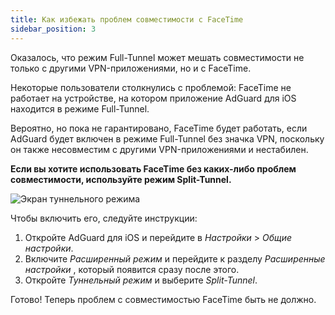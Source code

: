 ```yaml
---
title: Как избежать проблем совместимости с FaceTime
sidebar_position: 3
---
```


Оказалось, что режим Full-Tunnel может мешать совместимости не только с другими VPN-приложениями, но и с FaceTime.

Некоторые пользователи столкнулись с проблемой: FaceTime не работает на устройстве, на котором приложение AdGuard для iOS находится в режиме Full-Tunnel.

Вероятно, но пока не гарантировано, FaceTime будет работать, если AdGuard будет включен в режиме Full-Tunnel без значка VPN, поскольку он также несовместим с другими VPN-приложениями и нестабилен.

**Если вы хотите использовать FaceTime без каких-либо проблем совместимости, используйте режим Split-Tunnel.**

![Экран туннельного режима](https://cdn.adguard.com/public/Adguard/kb/newscreenshots/Ru/iOS/tunnel-mode.PNG?!)

Чтобы включить его, следуйте инструкции:
1. Откройте AdGuard для iOS и перейдите в *Настройки* > *Общие настройки*.
2. Включите *Расширенный режим* и перейдите к разделу *Расширенные настройки* , который появится сразу после этого.
3. Откройте *Туннельный режим* и выберите *Split-Tunnel*.

Готово! Теперь проблем с совместимостью FaceTime быть не должно.